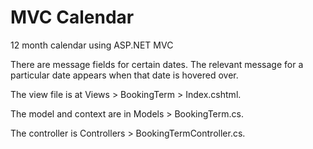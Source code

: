 # MVC Calendar
12 month calendar using ASP.NET MVC

There are message fields for certain dates. The relevant message for a particular date appears when that date is hovered over. 

The view file is at  Views > BookingTerm > Index.cshtml.

The model and context are in Models > BookingTerm.cs.

The controller is Controllers > BookingTermController.cs.

